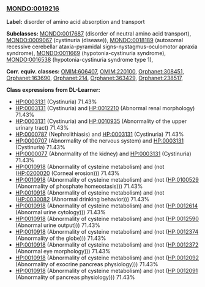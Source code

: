 
### [MONDO:0019216](http://purl.obolibrary.org/obo/MONDO_0019216)
**Label:** disorder of amino acid absorption and transport

**Subclasses:** [MONDO:0017687](http://purl.obolibrary.org/obo/MONDO_0017687) (disorder of neutral amino acid transport), [MONDO:0009067](http://purl.obolibrary.org/obo/MONDO_0009067) (cystinuria (disease)), [MONDO:0018189](http://purl.obolibrary.org/obo/MONDO_0018189) (autosomal recessive cerebellar ataxia-pyramidal signs-nystagmus-oculomotor apraxia syndrome), [MONDO:0011669](http://purl.obolibrary.org/obo/MONDO_0011669) (hypotonia-cystinuria syndrome), [MONDO:0016538](http://purl.obolibrary.org/obo/MONDO_0016538) (hypotonia-cystinuria syndrome type 1), 

**Corr. equiv. classes:** [OMIM:606407](http://purl.obolibrary.org/obo/OMIM_606407), [OMIM:220100](http://purl.obolibrary.org/obo/OMIM_220100), [Orphanet:308451](http://www.orpha.net/ORDO/Orphanet_308451), [Orphanet:163690](http://www.orpha.net/ORDO/Orphanet_163690), [Orphanet:214](http://www.orpha.net/ORDO/Orphanet_214), [Orphanet:363429](http://www.orpha.net/ORDO/Orphanet_363429), [Orphanet:238517](http://www.orpha.net/ORDO/Orphanet_238517), 

**Class expressions from DL-Learner:**

- [HP:0003131](http://purl.obolibrary.org/obo/HP_0003131) (Cystinuria) 71.43%
- [HP:0003131](http://purl.obolibrary.org/obo/HP_0003131) (Cystinuria) and [HP:0012210](http://purl.obolibrary.org/obo/HP_0012210) (Abnormal renal morphology) 71.43%
- [HP:0003131](http://purl.obolibrary.org/obo/HP_0003131) (Cystinuria) and [HP:0010935](http://purl.obolibrary.org/obo/HP_0010935) (Abnormality of the upper urinary tract) 71.43%
- [HP:0000787](http://purl.obolibrary.org/obo/HP_0000787) (Nephrolithiasis) and [HP:0003131](http://purl.obolibrary.org/obo/HP_0003131) (Cystinuria) 71.43%
- [HP:0000707](http://purl.obolibrary.org/obo/HP_0000707) (Abnormality of the nervous system) and [HP:0003131](http://purl.obolibrary.org/obo/HP_0003131) (Cystinuria) 71.43%
- [HP:0000077](http://purl.obolibrary.org/obo/HP_0000077) (Abnormality of the kidney) and [HP:0003131](http://purl.obolibrary.org/obo/HP_0003131) (Cystinuria) 71.43%
- [HP:0010918](http://purl.obolibrary.org/obo/HP_0010918) (Abnormality of cysteine metabolism) and (not ([HP:0200020](http://purl.obolibrary.org/obo/HP_0200020) (Corneal erosion))) 71.43%
- [HP:0010918](http://purl.obolibrary.org/obo/HP_0010918) (Abnormality of cysteine metabolism) and (not ([HP:0100529](http://purl.obolibrary.org/obo/HP_0100529) (Abnormality of phosphate homeostasis))) 71.43%
- [HP:0010918](http://purl.obolibrary.org/obo/HP_0010918) (Abnormality of cysteine metabolism) and (not ([HP:0030082](http://purl.obolibrary.org/obo/HP_0030082) (Abnormal drinking behavior))) 71.43%
- [HP:0010918](http://purl.obolibrary.org/obo/HP_0010918) (Abnormality of cysteine metabolism) and (not ([HP:0012614](http://purl.obolibrary.org/obo/HP_0012614) (Abnormal urine cytology))) 71.43%
- [HP:0010918](http://purl.obolibrary.org/obo/HP_0010918) (Abnormality of cysteine metabolism) and (not ([HP:0012590](http://purl.obolibrary.org/obo/HP_0012590) (Abnormal urine output))) 71.43%
- [HP:0010918](http://purl.obolibrary.org/obo/HP_0010918) (Abnormality of cysteine metabolism) and (not ([HP:0012374](http://purl.obolibrary.org/obo/HP_0012374) (Abnormality of the globe))) 71.43%
- [HP:0010918](http://purl.obolibrary.org/obo/HP_0010918) (Abnormality of cysteine metabolism) and (not ([HP:0012372](http://purl.obolibrary.org/obo/HP_0012372) (Abnormal eye morphology))) 71.43%
- [HP:0010918](http://purl.obolibrary.org/obo/HP_0010918) (Abnormality of cysteine metabolism) and (not ([HP:0012092](http://purl.obolibrary.org/obo/HP_0012092) (Abnormality of exocrine pancreas physiology))) 71.43%
- [HP:0010918](http://purl.obolibrary.org/obo/HP_0010918) (Abnormality of cysteine metabolism) and (not ([HP:0012091](http://purl.obolibrary.org/obo/HP_0012091) (Abnormality of pancreas physiology))) 71.43%


